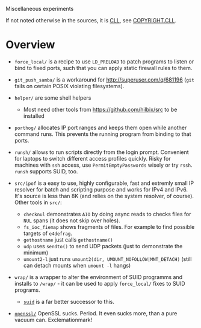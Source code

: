 Miscellaneous experiments

If not noted otherwise in the sources, it is [CLL](http://permalink.de/tino/cll), see [COPYRIGHT.CLL](COPYRIGHT.CLL).

# Overview

- `force_local/` is a recipe to use `LD_PRELOAD` to patch programs to listen or bind to fixed ports, such that you can apply static firewall rules to them.

- `git_push_samba/` is a workaround for http://superuser.com/q/681196 (`git` fails on certain POSIX violating filesystems).

- `helper/` are some shell helpers
  - Most need other tools from https://github.com/hilbix/src to be installed

- `porthog/` allocates IP port ranges and keeps them open while another command runs.  This prevents the running program from binding to that ports.

- `runsh/` allows to run scripts directly from the login prompt.  Convenient for laptops to switch different access profiles quickly.  Risky for machines with `ssh` access, use `PermitEmptyPasswords` wisely or try `rssh`.  `runsh` supports SUID, too.

- `src/ipof` is a easy to use, highly configurable, fast and extremly small IP resolver for batch and scripting purpose and works for IPv4 and IPv6.  It's source is less than 8K (and relies on the system resolver, of course).  Other tools in `src/`:
  - `checknul` demonstrates `AIO` by doing async reads to checks files for `NUL` spans (it does not skip over holes).
  - `fs_ioc_fiemap` shows fragments of files.  For example to find possible targets of `e4defrag`.
  - `gethostname` just calls `gethostname()`
  - `udp` uses `sendto()` to send UDP packets (just to demonstrate the minimum)
  - `umount2-l` just runs `umount2(dir, UMOUNT_NOFOLLOW|MNT_DETACH)` (still can detach mounts when `umount -l` hangs)

- `wrap/` is a wrapper to alter the environment of SUID programms and installs to `/wrap/` - it can be used to apply `force_local/` fixes to SUID programs.
  - [`suid`](https://github.com/hilbix/suid/) is a far better successor to this.

- [`openssl/`](openssl/)  OpenSSL sucks.  Period.  It even sucks more, than a pure vacuum can.  Exclemationmark!

